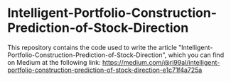 # Intelligent-Portfolio-Construction-Prediction-of-Stock-Direction

This repository contains the code used to write the article "Intelligent-Portfolio-Construction-Prediction-of-Stock-Direction", which you can find on Medium at the following link: https://medium.com/@ri99al/intelligent-portfolio-construction-prediction-of-stock-direction-e1c71f4a725a
